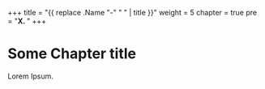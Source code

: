 +++
title = "{{ replace .Name "-" " " | title }}"
weight = 5
chapter = true
pre = "<b>X. </b>"
+++

# Some Chapter title

Lorem Ipsum.
